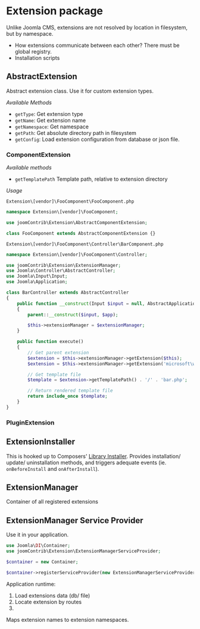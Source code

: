 Extension package
=================

Unlike Joomla CMS, extensions are not resolved by location in filesystem, but by namespace.

- How extensions communicate between each other? There must be global registry.
- Installation scripts


## AbstractExtension

Abstract extension class. Use it for custom extension types.


_Available Methods_

- `getType`: Get extension type
- `getName`: Get extension name
- `getNamespace`: Get namespace
- `getPath`: Get absolute directory path in filesystem
- `getConfig`: Load extension configuration from database or json file.


### ComponentExtension

_Available methods_

- `getTemplatePath` Template path, relative to extension directory

*Usage*

`Extension\[vendor]\FooComponent\FooComponent.php`

```PHP
namespace Extension\[vendor]\FooComponent;

use joomContrib\Extension\AbstractComponentExtension;

class FooComponent extends AbstractComponentExtension {}
```

`Extension\[vendor]\FooComponent\Controller\BarComponent.php`

```PHP
namespace Extension\[vendor]\FooComponent\Controller;

use joomContrib\Extension\ExtensionManager;
use Joomla\Controller\AbstractController;
use Joomla\Input\Input;
use Joomla\Application;

class BarController extends AbstractController
{
	public function __construct(Input $input = null, AbstractApplication $app = null, ExtensionManager $extensionManager = null)
	{
		parent::__construct($input, $app);

		$this->extensionManager = $extensionManager;
	}

	public function execute()
	{
		// Get parent extension
		$extension = $this->extensionManager->getExtension($this);
		$extension = $this->extensionManager->getExtension('microsoft\windowsComponent');

		// Get template file
		$template = $extension->getTemplatePath() . '/' . 'bar.php';

		// Return rendered template file
		return include_once $template;
	}
}

```


### PluginExtension



## ExtensionInstaller

This is hooked up to Composers' [Library Installer](https://github.com/composer/composer/blob/master/src/Composer/Installer/LibraryInstaller.php).
Provides installation/ update/ uninstallation methods, and triggers adequate events (ie. `onBeforeInstall` and `onAfterInstall`).


## ExtensionManager

Container of all registered extensions


## ExtensionManager Service Provider

Use it in your application.

```PHP
use Joomla\DI\Container;
use joomContrib\Extension\ExtensionManagerServiceProvider;

$container = new Container;

$container->registerServiceProvider(new ExtensionManagerServiceProvider(ExtensionManagerServiceProvider::DATABASE));


```



Application runtime:

1) Load extensions data (db/ file)
2) Locate extension by routes
3) 

Maps extension names to extension namespaces.
